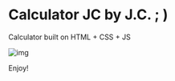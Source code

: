 # Calculator JC by J.C. ; )

Calculator built on HTML + CSS + JS

![img](https://github.com/jcrommar/calculator_js/blob/master/js_calculator.png?raw=true)


Enjoy! 